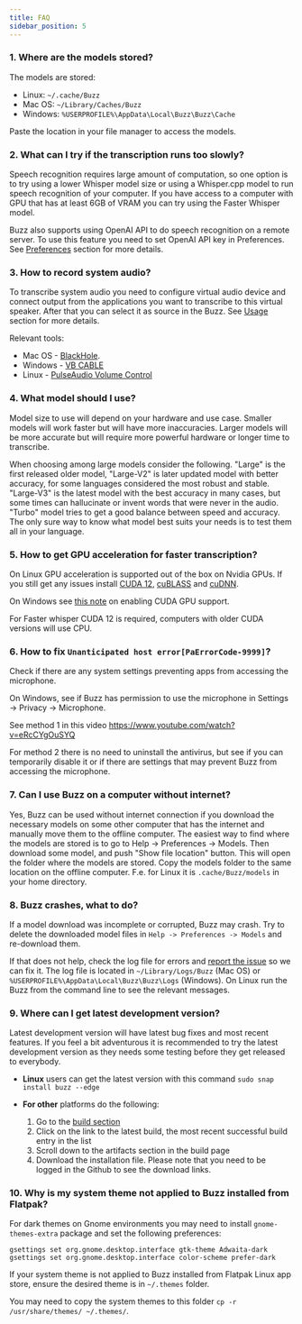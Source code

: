 ```yaml
---
title: FAQ
sidebar_position: 5
---
```


### 1. Where are the models stored?

The models are stored:

- Linux: `~/.cache/Buzz`
- Mac OS: `~/Library/Caches/Buzz`
- Windows: `%USERPROFILE%\AppData\Local\Buzz\Buzz\Cache`

Paste the location in your file manager to access the models.

### 2. What can I try if the transcription runs too slowly?

Speech recognition requires large amount of computation, so one option is to try using a lower Whisper model size or using a Whisper.cpp model to run speech recognition of your computer. If you have access to a computer with GPU that has at least 6GB of VRAM you can try using the Faster Whisper model.

Buzz also supports using OpenAI API to do speech recognition on a remote server. To use this feature you need to set OpenAI API key in Preferences. See [Preferences](https://chidiwilliams.github.io/buzz/docs/preferences) section for more details.

### 3. How to record system audio?

To transcribe system audio you need to configure virtual audio device and connect output from the applications you want to transcribe to this virtual speaker. After that you can select it as source in the Buzz. See [Usage](https://chidiwilliams.github.io/buzz/docs/usage/live_recording) section for more details.

Relevant tools:

- Mac OS - [BlackHole](https://github.com/ExistentialAudio/BlackHole).
- Windows - [VB CABLE](https://vb-audio.com/Cable/)
- Linux - [PulseAudio Volume Control](https://wiki.ubuntu.com/record_system_sound)

### 4. What model should I use?

Model size to use will depend on your hardware and use case. Smaller models will work faster but will have more inaccuracies. Larger models will be more accurate but will require more powerful hardware or longer time to transcribe.

When choosing among large models consider the following. "Large" is the first released older model, "Large-V2" is later updated model with better accuracy, for some languages considered the most robust and stable. "Large-V3" is the latest model with the best accuracy in many cases, but some times can hallucinate or invent words that were never in the audio. "Turbo" model tries to get a good balance between speed and accuracy. The only sure way to know what model best suits your needs is to test them all in your language.

### 5. How to get GPU acceleration for faster transcription?

On Linux GPU acceleration is supported out of the box on Nvidia GPUs. If you still get any issues install [CUDA 12](https://developer.nvidia.com/cuda-downloads), [cuBLASS](https://developer.nvidia.com/cublas) and [cuDNN](https://developer.nvidia.com/cudnn).

On Windows see [this note](https://github.com/chidiwilliams/buzz/blob/main/CONTRIBUTING.md#gpu-support) on enabling CUDA GPU support.

For Faster whisper CUDA 12 is required, computers with older CUDA versions will use CPU.

### 6. How to fix `Unanticipated host error[PaErrorCode-9999]`?

Check if there are any system settings preventing apps from accessing the microphone.

On Windows, see if Buzz has permission to use the microphone in Settings -> Privacy -> Microphone.

See method 1 in this video https://www.youtube.com/watch?v=eRcCYgOuSYQ

For method 2 there is no need to uninstall the antivirus, but see if you can temporarily disable it or if there are settings that may prevent Buzz from accessing the microphone.

### 7. Can I use Buzz on a computer without internet?

Yes, Buzz can be used without internet connection if you download the necessary models on some other computer that has the internet and manually move them to the offline computer. The easiest way to find where the models are stored is to go to Help -> Preferences -> Models. Then download some model, and push "Show file location" button. This will open the folder where the models are stored. Copy the models folder to the same location on the offline computer. F.e. for Linux it is `.cache/Buzz/models` in your home directory.

### 8. Buzz crashes, what to do?

If a model download was incomplete or corrupted, Buzz may crash. Try to delete the downloaded model files in `Help -> Preferences -> Models` and re-download them.

If that does not help, check the log file for errors and [report the issue](https://github.com/chidiwilliams/buzz/issues) so we can fix it. The log file is located in `~/Library/Logs/Buzz` (Mac OS) or `%USERPROFILE%\AppData\Local\Buzz\Buzz\Logs` (Windows). On Linux run the Buzz from the command line to see the relevant messages.

### 9. Where can I get latest development version?

Latest development version will have latest bug fixes and most recent features. If you feel a bit adventurous it is recommended to try the latest development version as they needs some testing before they get released to everybody.

- **Linux** users can get the latest version with this command `sudo snap install buzz --edge`

- **For other** platforms do the following:
  1. Go to the [build section](https://github.com/chidiwilliams/buzz/actions/workflows/ci.yml?query=branch%3Amain)
  2. Click on the link to the latest build, the most recent successful build entry in the list
  3. Scroll down to the artifacts section in the build page
  4. Download the installation file. Please note that you need to be logged in the Github to see the download links.

### 10. Why is my system theme not applied to Buzz installed from Flatpak?
 
For dark themes on Gnome environments you may need to install `gnome-themes-extra` package and set the following preferences:
```
gsettings set org.gnome.desktop.interface gtk-theme Adwaita-dark
gsettings set org.gnome.desktop.interface color-scheme prefer-dark
```

If your system theme is not applied to Buzz installed from Flatpak Linux app store, ensure the desired theme is in `~/.themes` folder.

You may need to copy the system themes to this folder `cp -r /usr/share/themes/ ~/.themes/`.